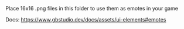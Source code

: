 Place 16x16 .png files in this folder to use them as emotes in your game

Docs: https://www.gbstudio.dev/docs/assets/ui-elements#emotes
